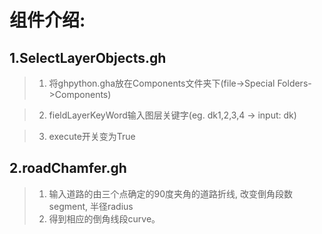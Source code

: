 # 

# 组件介绍:

## 1.SelectLayerObjects.gh

> 1. 将ghpython.gha放在Components文件夹下(file->Special Folders->Components)
  
> 2. fieldLayerKeyWord输入图层关键字(eg. dk1,2,3,4 -> input: dk)
 
> 3. execute开关变为True

## 2.roadChamfer.gh
> 1.  输入道路的由三个点确定的90度夹角的道路折线, 改变倒角段数segment, 半径radius
> 2. 得到相应的倒角线段curve。
   
